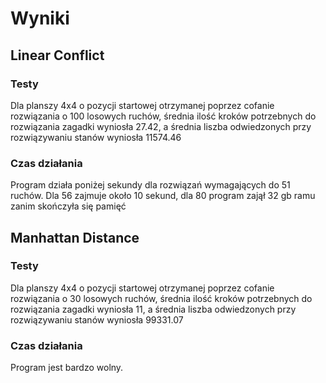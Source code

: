 # Wyniki

## Linear Conflict

### Testy

Dla planszy 4x4 o pozycji startowej otrzymanej poprzez cofanie rozwiązania o 100 losowych ruchów, średnia ilość kroków potrzebnych do rozwiązania zagadki wyniosła 27.42, a średnia liszba odwiedzonych przy rozwiązywaniu stanów wyniosła 11574.46

### Czas działania

Program działa poniżej sekundy dla rozwiązań wymagających do 51 ruchów. Dla 56 zajmuje około 10 sekund, dla 80 program zajął 32 gb ramu zanim skończyła się pamięć

## Manhattan Distance

### Testy

Dla planszy 4x4 o pozycji startowej otrzymanej poprzez cofanie rozwiązania o 30 losowych ruchów, średnia ilość kroków potrzebnych do rozwiązania zagadki wyniosła 11, a średnia liszba odwiedzonych przy rozwiązywaniu stanów wyniosła 99331.07

### Czas działania

Program jest bardzo wolny.